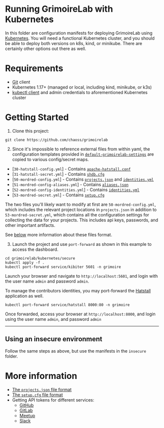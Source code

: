 # Running GrimoireLab with Kubernetes

In this folder are configuration manifests for deploying GrimoireLab using [Kubernetes](https://kubernetes.io). You will need a functional Kubernetes cluster, and you should be able to deploy both versions on k8s, kind, or minikube. There are certainly other options out there as well.

# Requirements

* [Git](https://git-scm.com/) client
* Kubernetes 1.17+ (managed or local, including kind, minikube, or k3s)
* [kubectl client](https://kubernetes.io/docs/tasks/tools/install-kubectl/) and admin credentials to aforementioned Kubernetes cluster

# Getting Started

1. Clone this project:
```console
git clone https://github.com/chaoss/grimoirelab
```

2. Since it's impossible to reference external files from within yaml, the configuration templates provided in [`default-grimoirelab-settings`](../default-grimoirelab-settings) are copied to various config/secret maps.

* [`30-hatstall-config.yml`] - Contains [`apache-hatstall.conf`](../default-grimoirelab-settings/apache-hatstall.conf)
* [`31-hatstall-secret.yml`] - Contains [`shdb.cfg`](../default-grimoirelab-settings/shdb.cfg)
* [`50-mordred-config.yml`] - Contains [`projects.json`](../default-grimoirelab-settings/projects.json) and [`identities.yml`](../default-grimoirelab-settings/identities.yml)
* [`51-mordred-config-aliases.yml`] - Contains [`aliases.json`](../default-grimoirelab-settings/aliases.json)
* [`52-mordred-config-identities.yml`] - Contains [`identities.yml`](../default-grimoirelab-settings/identities.yml)
* [`53-mordred-secret.yml`] - Contains [`setup.cfg`](../default-grimoirelab-settings/setup.cfg)

The two files you'll likely want to modify at first are `50-mordred-config.yml`, which includes the relevant project locations in `projects.json` in addition to `53-mordred-secret.yml`, which contains all the configuration settings for collecting the data for your projects. This includes api keys, passwords, and other important artifacts.

See [below](#more-information) more information about these files format.

3. Launch the project and use `port-forward` as shown in this example to access the dashboard.

```console
cd grimoirelab/kubernetes/secure
kubectl apply -f .
kubectl port-forward service/kibiter 5601 -n grimoire
```

Launch your browser and navigate to `http://localhost:5601`, and login with the user name `admin` and password `admin`.

To manage the contributors identities, you may port-forward the [Hatstall](https://github.com/chaoss/grimoirelab-hatstall) application as well.

```console
kubectl port-forward service/hatstall 8000:80 -n grimoire
```

Once forwarded, access your browser at `http://localhost:8000`, and login using the user name `admin`, and password `admin`

---

## Using an insecure environment

Follow the same steps as above, but use the manifests in the `insecure` folder.


# More information

* [The `projects.json` file format](https://github.com/chaoss/grimoirelab-sirmordred#projectsjson)
* [The `setup.cfg` file format](https://github.com/chaoss/grimoirelab-sirmordred#setupcfg)
* Getting API tokens for different services:
  * [GitHub](https://help.github.com/en/articles/creating-a-personal-access-token-for-the-command-line)
  * [GitLab](https://docs.gitlab.com/ee/user/profile/personal_access_tokens.html)
  * [Meetup](https://secure.meetup.com/es-ES/meetup_api/oauth_consumers/)
  * [Slack](https://get.slack.help/hc/en-us/articles/215770388-Create-and-regenerate-API-tokens)